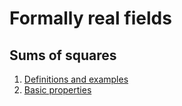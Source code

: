 # Formally real fields

## Sums of squares

1. [Definitions and examples](SumOfSquares/SumSq.md)
2. [Basic properties](SumsOfSquares/SumSqProp.lean)
